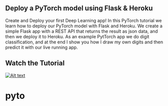 ## Deploy a PyTorch model using Flask & Heroku

Create and Deploy your first Deep Learning app! In this PyTorch tutorial we learn how to deploy our PyTorch model with Flask and Heroku.
We create a simple Flask app with a REST API that returns the result as json data, and then we deploy it to Heroku. As an example PytTorch app we do digit classification, and at the end I show you how I draw my own digits and then predict it with our live running app.

## Watch the Tutorial
  [![Alt text](https://img.youtube.com/vi/bA7-DEtYCNM/hqdefault.jpg)](https://youtu.be/bA7-DEtYCNM)
# pyto
